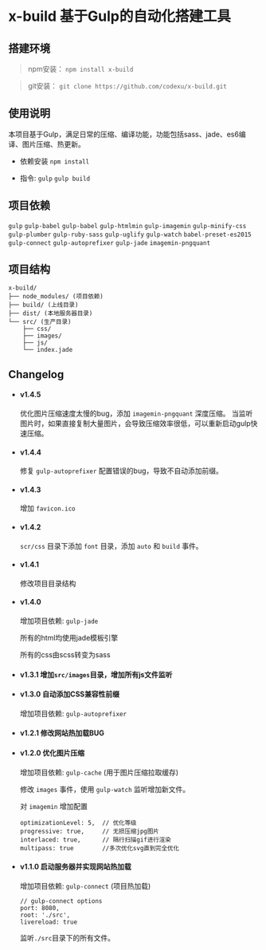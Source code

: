# x-build 基于Gulp的自动化搭建工具

## 搭建环境

> npm安装： `npm install x-build`

> git安装： `git clone https://github.com/codexu/x-build.git`

## 使用说明

本项目基于Gulp，满足日常的压缩、编译功能，功能包括sass、jade、es6编译、图片压缩、热更新。

- 依赖安装 `npm install`

- 指令: `gulp` `gulp build`

## 项目依赖

`gulp` `gulp-babel` `gulp-babel` `gulp-htmlmin` `gulp-imagemin` `gulp-minify-css` `gulp-plumber` `gulp-ruby-sass` `gulp-uglify` `gulp-watch` `babel-preset-es2015` `gulp-connect` `gulp-autoprefixer` `gulp-jade` `imagemin-pngquant`

## 项目结构

```
x-build/
├── node_modules/ (项目依赖)
├── build/ (上线目录)
├── dist/ (本地服务器目录)
└── src/ (生产目录)
    ├── css/
    ├── images/
    ├── js/
    └── index.jade
```


## Changelog

- #### v1.4.5

  优化图片压缩速度太慢的bug，添加 `imagemin-pngquant` 深度压缩。
  当监听图片时，如果直接复制大量图片，会导致压缩效率很低，可以重新启动gulp快速压缩。

- #### v1.4.4

  修复 `gulp-autoprefixer` 配置错误的bug，导致不自动添加前缀。

- #### v1.4.3

  增加 `favicon.ico`

- #### v1.4.2

  `scr/css` 目录下添加 `font` 目录，添加 `auto` 和 `build` 事件。

- #### v1.4.1

  修改项目目录结构

- #### v1.4.0

  增加项目依赖: `gulp-jade`

  所有的html均使用jade模板引擎

  所有的css由scss转变为sass

- #### v1.3.1  增加`src/images`目录，增加所有js文件监听

- #### v1.3.0  自动添加CSS兼容性前缀

  增加项目依赖: `gulp-autoprefixer`

- #### v1.2.1  修改网站热加载BUG

- #### v1.2.0  优化图片压缩

  增加项目依赖: `gulp-cache` (用于图片压缩拉取缓存)

  修改 `images` 事件，使用 `gulp-watch` 监听增加新文件。

  对 `imagemin` 增加配置

  ```
  optimizationLevel: 5,  // 优化等级
  progressive: true,     // 无损压缩jpg图片
  interlaced: true,      // 隔行扫描gif进行渲染
  multipass: true        //多次优化svg直到完全优化
  ```

- #### v1.1.0  启动服务器并实现网站热加载

  增加项目依赖: `gulp-connect` (项目热加载)

  ```
  // gulp-connect options
  port: 8080,
  root: './src',
  livereload: true
  ```

  监听`./src`目录下的所有文件。
